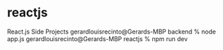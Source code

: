 # reactjs
React.js Side Projects
gerardlouisrecinto@Gerards-MBP backend % node app.js
gerardlouisrecinto@Gerards-MBP reactjs % npm run dev